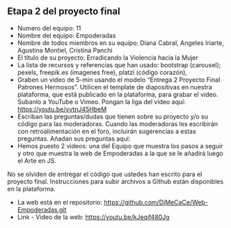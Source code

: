## Etapa 2 del proyecto final

- Numero del equipo: 11
- Nombre del equipo: Empoderadas
- Nombre de todos miembros en su equipo: Diana Cabral, Angeles Iriarte, Agustina Montiel, Cristina Panchi
- El título de su proyecto: Erradicando la Violencia hacia la Mujer
- La lista de recursos y referencias que han usado: bootstrap (carousel); pexels, freepik.es (imagenes free), platzi (código corazón),
- Graben un video de 5-min usando el modelo “Entrega 2 Proyecto Final Patrones Hermosos”. Utilicen el template de diapositivas en nuestra plataforma, que está publicado en la plataforma, para grabar el video. Subanlo a YouTube o Vimeo. Pongan la liga del vídeo aquí: https://youtu.be/vvtnJ45HbeM 
- Escriban las preguntas/dudas que tienen sobre su proyecto y/o su código para las moderadoras. Cuando las moderadoras les escribirán con retroalimentación en el foro, incluirán sugerencias a estas preguntas. Añadan sus preguntas aquí:
- Hemos puesto 2 videos: una del Equipo que muestra los pasos a seguir y otro que muestra la web de Empoderadas a la que se le añadirá luego el Arte en JS.

No se olviden de entregar el código que ustedes han escrito para el proyecto final. Instrucciones para subir archivos a Github están disponibles en la plataforma.
- La web está en el repositorio: https://github.com/DiMeCaCe/Web-Empoderadas.git
- Link - Video de la web: https://youtu.be/kJeqif480Jg
